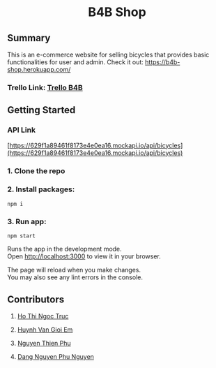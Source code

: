 # <h1 align="center">B4B Shop </h1>

## Summary

This is an e-commerce website for selling bicycles that provides basic functionalities for user and admin.
Check it out: https://b4b-shop.herokuapp.com/

### Trello Link: [Trello B4B](https://trello.com/invite/b/6hBJAXXK/022899f249130f6203cd0aac443e392e/b4b-shop)

## Getting Started

### API Link

[https://629f1a89461f8173e4e0ea16.mockapi.io/api/bicycles](https://629f1a89461f8173e4e0ea16.mockapi.io/api/bicycles)

### 1. Clone the repo

### 2. Install packages:

    npm i

### 3. Run app:

    npm start

Runs the app in the development mode.  
Open [http://localhost:3000](http://localhost:3000/) to view it in your browser.

The page will reload when you make changes.  
You may also see any lint errors in the console.

## Contributors

1. [Ho Thi Ngoc Truc]()

2. [Huynh Van Gioi Em]()

3. [Nguyen Thien Phu](https://github.com/zevik7)

4. [Dang Nguyen Phu Nguyen](https://github.com/nguyendangnfq)
